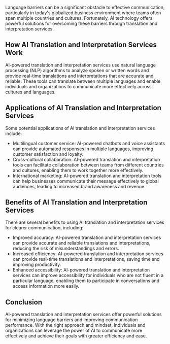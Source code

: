 

Language barriers can be a significant obstacle to effective communication, particularly in today's globalized business environment where teams often span multiple countries and cultures. Fortunately, AI technology offers powerful solutions for overcoming these barriers through translation and interpretation services.

How AI Translation and Interpretation Services Work
---------------------------------------------------

AI-powered translation and interpretation services use natural language processing (NLP) algorithms to analyze spoken or written words and provide real-time translations and interpretations that are accurate and reliable. These tools can translate between multiple languages and enable individuals and organizations to communicate more effectively across cultures and languages.

Applications of AI Translation and Interpretation Services
----------------------------------------------------------

Some potential applications of AI translation and interpretation services include:

* Multilingual customer service: AI-powered chatbots and voice assistants can provide automated responses in multiple languages, improving customer satisfaction and loyalty.
* Cross-cultural collaboration: AI-powered translation and interpretation tools can facilitate collaboration between teams from different countries and cultures, enabling them to work together more effectively.
* International marketing: AI-powered translation and interpretation tools can help businesses communicate their message effectively to global audiences, leading to increased brand awareness and revenue.

Benefits of AI Translation and Interpretation Services
------------------------------------------------------

There are several benefits to using AI translation and interpretation services for clearer communication, including:

* Improved accuracy: AI-powered translation and interpretation services can provide accurate and reliable translations and interpretations, reducing the risk of misunderstandings and errors.
* Increased efficiency: AI-powered translation and interpretation services can provide real-time translations and interpretations, saving time and improving productivity.
* Enhanced accessibility: AI-powered translation and interpretation services can improve accessibility for individuals who are not fluent in a particular language, enabling them to participate in conversations and access information more easily.

Conclusion
----------

AI-powered translation and interpretation services offer powerful solutions for minimizing language barriers and improving communication performance. With the right approach and mindset, individuals and organizations can leverage the power of AI to communicate more effectively and achieve their goals with greater efficiency and ease.
